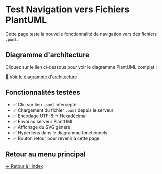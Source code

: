 # Test Navigation vers Fichiers PlantUML

Cette page teste la nouvelle fonctionnalité de navigation vers des fichiers `.puml`.

## Diagramme d'architecture

Cliquez sur le lien ci-dessous pour voir le diagramme PlantUML complet :

[📐 Voir le diagramme d'architecture](architecture.puml)

## Fonctionnalités testées

- ✅ Clic sur lien `.puml` intercepté
- ✅ Chargement du fichier `.puml` depuis le serveur
- ✅ Encodage UTF-8 → Hexadécimal
- ✅ Envoi au serveur PlantUML
- ✅ Affichage du SVG généré
- ✅ Hyperliens dans le diagramme fonctionnels
- ✅ Bouton retour pour revenir à cette page

## Retour au menu principal

[← Retour à l'index](index.md)
